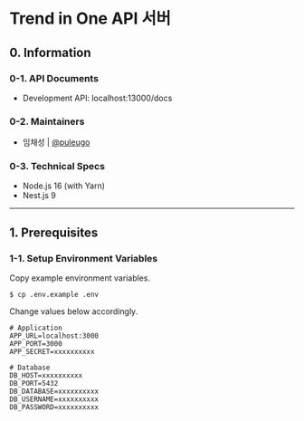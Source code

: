 # Trend in One API 서버

## 0. Information

### 0-1. API Documents

- Development API: localhost:13000/docs

### 0-2. Maintainers

- 임채성 | [@puleugo](https://github.com/puleugo)

### 0-3. Technical Specs

- Node.js 16 (with Yarn)
- Nest.js 9

---

## 1. Prerequisites

### 1-1. Setup Environment Variables

Copy example environment variables.

```shell
$ cp .env.example .env
```

Change values below accordingly.

```dotenv
# Application
APP_URL=localhost:3000
APP_PORT=3000
APP_SECRET=xxxxxxxxxx

# Database
DB_HOST=xxxxxxxxxx
DB_PORT=5432
DB_DATABASE=xxxxxxxxxx
DB_USERNAME=xxxxxxxxxx
DB_PASSWORD=xxxxxxxxxx
```
